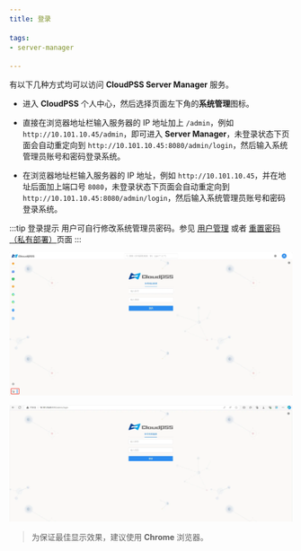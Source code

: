 ```yaml
---
title: 登录

tags: 
- server-manager

---
```


有以下几种方式均可以访问 **CloudPSS Server Manager** 服务。 

- 进入 **CloudPSS** 个人中心，然后选择页面左下角的**系统管理**图标。

- 直接在浏览器地址栏输入服务器的 IP 地址加上 `/admin`，例如 `http://10.101.10.45/admin`，即可进入 **Server Manager**，未登录状态下页面会自动重定向到 `http://10.101.10.45:8080/admin/login`，然后输入系统管理员账号和密码登录系统。 

- 在浏览器地址栏输入服务器的 IP 地址，例如 `http://10.101.10.45`，并在地址后面加上端口号 `8080`，未登录状态下页面会自动重定向到 `http://10.101.10.45:8080/admin/login`，然后输入系统管理员账号和密码登录系统。

:::tip 登录提示
用户可自行修改系统管理员密码。参见 [用户管理](../../../software/50-user-center/50-system-administrator-settings/10-user-management/index.md) 或者 [重置密码（私有部署）](../../../software/50-user-center/10-register-and-login/20-cloudpss-private/index.md)页面
:::

![用户中心登录 server manager](./登录.png "用户中心登录 server manager")

![端口登录](./端口登录.png "端口登录")

> 为保证最佳显示效果，建议使用 **Chrome** 浏览器。